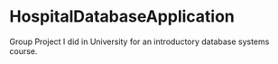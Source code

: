 # HospitalDatabaseApplication

Group Project I did in University for an introductory database systems course.
